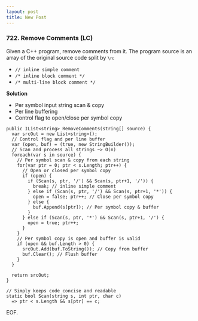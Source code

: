 ```yaml
---
layout: post
title: New Post
---
```

### 722. Remove Comments (LC)
Given a C++ program, remove comments from it. The program source is an array of the original source code split by `\n`:

 - `// inline simple comment`  
 - `/* inline block comment */`  
 - `/* multi-line block comment */`

**Solution**

 - Per symbol input string scan & copy
 - Per line buffering
 - Control flag to open/close per symbol copy


```
public IList<string> RemoveComments(string[] source) {
  var srcOut = new List<string>();
  // Control flag and per line buffer
  var (open, buf) = (true, new StringBuilder());
  // Scan and process all strings ~> O(n)
  foreach(var s in source) {
    // Per symbol scan & copy from each string
    for(var ptr = 0; ptr < s.Length; ptr++) {
      // Open or closed per symbol copy
      if (open) {
        if (Scan(s, ptr, '/') && Scan(s, ptr+1, '/')) {
          break; // inline simple comment
        } else if (Scan(s, ptr, '/') && Scan(s, ptr+1, '*')) {
          open = false; ptr++; // Close per symbol copy
        } else {
          buf.Append(s[ptr]); // Per symbol copy & buffer
        }
      } else if (Scan(s, ptr, '*') && Scan(s, ptr+1, '/') {
        open = true; ptr++;
      }
    }
    // Per symbol copy is open and buffer is valid
    if (open && buf.Length > 0) {
      srcOut.Add(buf.ToString()); // Copy from buffer
      buf.Clear(); // Flush buffer
    }
  }

  return srcOut;
}

// Simply keeps code concise and readable
static bool Scan(string s, int ptr, char c)
  => ptr < s.Length && s[ptr] == c;
```
EOF.
